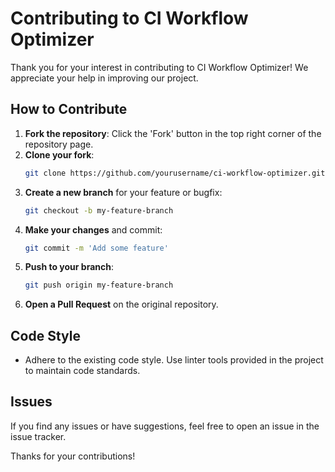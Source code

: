 # Contributing to CI Workflow Optimizer

Thank you for your interest in contributing to CI Workflow Optimizer! We appreciate your help in improving our project.

## How to Contribute
1. **Fork the repository**: Click the 'Fork' button in the top right corner of the repository page.
2. **Clone your fork**:
   ```bash
   git clone https://github.com/yourusername/ci-workflow-optimizer.git
   ```
3. **Create a new branch** for your feature or bugfix:
   ```bash
   git checkout -b my-feature-branch
   ```
4. **Make your changes** and commit:
   ```bash
   git commit -m 'Add some feature'
   ```
5. **Push to your branch**:
   ```bash
   git push origin my-feature-branch
   ```
6. **Open a Pull Request** on the original repository.

## Code Style
- Adhere to the existing code style. Use linter tools provided in the project to maintain code standards.

## Issues
If you find any issues or have suggestions, feel free to open an issue in the issue tracker.

Thanks for your contributions!